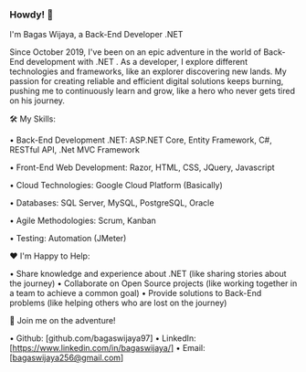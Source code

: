 ### Howdy! 👋

I'm Bagas Wijaya, a Back-End Developer .NET

Since October 2019, I've been on an epic adventure in the world of Back-End development with .NET . As a developer, I explore different technologies and frameworks, like an explorer discovering new lands. My passion for creating reliable and efficient digital solutions keeps burning, pushing me to continuously learn and grow, like a hero who never gets tired on his journey.

🛠️ My Skills:

•	Back-End Development .NET: ASP.NET Core, Entity Framework, C#, RESTful API, .Net MVC Framework

•	Front-End Web Development: Razor, HTML, CSS, JQuery, Javascript

•	Cloud Technologies: Google Cloud Platform (Basically)

•	Databases: SQL Server, MySQL, PostgreSQL, Oracle

•	Agile Methodologies: Scrum, Kanban

•	Testing: Automation (JMeter)


❤️ I'm Happy to Help:

•	Share knowledge and experience about .NET (like sharing stories about the journey)
•	Collaborate on Open Source projects (like working together in a team to achieve a common goal)
•	Provide solutions to Back-End problems (like helping others who are lost on the journey)


🚙 Join me on the adventure!

•	Github: [github.com/bagaswijaya97]
•	LinkedIn: [https://www.linkedin.com/in/bagaswijaya/]
•	Email: [bagaswijaya256@gmail.com]

